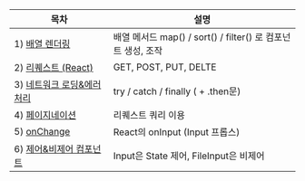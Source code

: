 |목차|설명|
|---|---|
|1) [배열 렌더링](https://github.com/pondsharky/FullStackBootCampTIL/blob/main/%ED%94%84%EB%A1%A0%ED%8A%B8%EC%97%94%EB%93%9C%20(FE)/%ED%8F%B4%EB%8D%94/React/%ED%85%8C%ED%81%AC%EB%8B%89/%EB%B0%B0%EC%97%B4%20%EB%A0%8C%EB%8D%94%EB%A7%81.md)| 배열 메서드 map() / sort() / filter() 로 컴포넌트 생성, 조작 |
|2) [리퀘스트 (React)](https://github.com/pondsharky/FullStackBootCampTIL/blob/main/%ED%94%84%EB%A1%A0%ED%8A%B8%EC%97%94%EB%93%9C%20(FE)/%ED%8F%B4%EB%8D%94/React/%ED%85%8C%ED%81%AC%EB%8B%89/%EB%A6%AC%ED%80%98%EC%8A%A4%ED%8A%B8%20(React).md) | GET, POST, PUT, DELTE |
|3) [네트워크 로딩&에러 처리](https://github.com/pondsharky/FullStackBootCampTIL/blob/main/%ED%94%84%EB%A1%A0%ED%8A%B8%EC%97%94%EB%93%9C%20(FE)/%ED%8F%B4%EB%8D%94/React/%ED%85%8C%ED%81%AC%EB%8B%89/%EB%84%A4%ED%8A%B8%EC%9B%8C%ED%81%AC%20%EB%A1%9C%EB%94%A9%26%EC%97%90%EB%9F%AC%20%EC%B2%98%EB%A6%AC.md) |try / catch / finally ( + .then문)|
|4) [페이지네이션](https://github.com/pondsharky/FullStackBootCampTIL/blob/main/%ED%94%84%EB%A1%A0%ED%8A%B8%EC%97%94%EB%93%9C%20(FE)/%ED%8F%B4%EB%8D%94/React/%ED%85%8C%ED%81%AC%EB%8B%89/%ED%8E%98%EC%9D%B4%EC%A7%80%EB%84%A4%EC%9D%B4%EC%85%98.md) | 리퀘스트 쿼리 이용 |
|5) [onChange](https://github.com/pondsharky/FullStackBootCampTIL/blob/main/%ED%94%84%EB%A1%A0%ED%8A%B8%EC%97%94%EB%93%9C%20(FE)/%ED%8F%B4%EB%8D%94/React/%ED%85%8C%ED%81%AC%EB%8B%89/onChange.md) | React의 onInput (Input 프롭스) |
|6) [제어&비제어 컴포넌트](https://github.com/pondsharky/FullStackBootCampTIL/blob/main/%ED%94%84%EB%A1%A0%ED%8A%B8%EC%97%94%EB%93%9C%20(FE)/%ED%8F%B4%EB%8D%94/React/%ED%85%8C%ED%81%AC%EB%8B%89/%EC%A0%9C%EC%96%B4%26%EB%B9%84%EC%A0%9C%EC%96%B4%20%EC%BB%B4%ED%8F%AC%EB%84%8C%ED%8A%B8.md)| Input은 State 제어, FileInput은 비제어 





